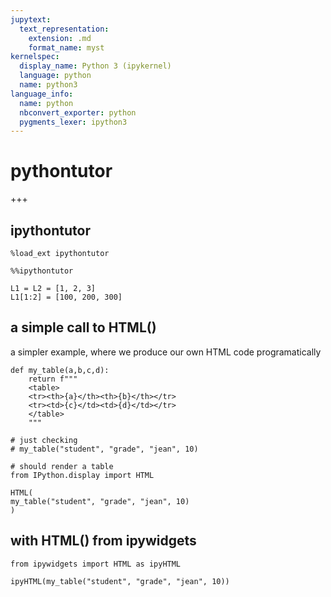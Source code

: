 ```yaml
---
jupytext:
  text_representation:
    extension: .md
    format_name: myst
kernelspec:
  display_name: Python 3 (ipykernel)
  language: python
  name: python3
language_info:
  name: python
  nbconvert_exporter: python
  pygments_lexer: ipython3
---
```


# pythontutor

+++

## ipythontutor

```{code-cell} ipython3
%load_ext ipythontutor
```

```{code-cell} ipython3
%%ipythontutor

L1 = L2 = [1, 2, 3]
L1[1:2] = [100, 200, 300]
```

## a simple call to HTML()

a simpler example, where we produce our own HTML code programatically

```{code-cell} ipython3
def my_table(a,b,c,d):
    return f"""
    <table>
    <tr><th>{a}</th><th>{b}</th></tr>
    <tr><td>{c}</td><td>{d}</td></tr>
    </table>
    """
```

```{code-cell} ipython3
# just checking
# my_table("student", "grade", "jean", 10)
```

```{code-cell} ipython3
# should render a table
from IPython.display import HTML

HTML(
my_table("student", "grade", "jean", 10)
)
```

## with HTML() from ipywidgets

```{code-cell} ipython3
from ipywidgets import HTML as ipyHTML
```

```{code-cell} ipython3
ipyHTML(my_table("student", "grade", "jean", 10))
```
